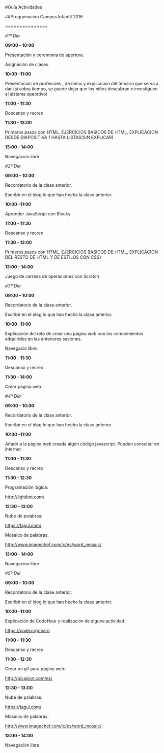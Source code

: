 #Guía Actividades

##Programación Campus Infantil 2016

===============

#*1º Día*

**09:00 – 10:00**

Presentación y ceremonia de apertura.

Asignación de clases.

**10:00 -11:00**

Presentación de profesores , de niños y explicación del temario que se va a dar (si sobra tiempo, se puede dejar que los niños descubran e investiguen el sistema operativo)

**11:00 - 11:30**

Descanso y recreo

**11:30 - 13:00**

Primeros pasos con HTML. EJERCICIOS BASICOS DE HTML, EXPLICACION DESDE DIAPOSITIVA 1 HASTA LISTAS(SIN EXPLICAR)

**13:00 - 14:00**

Navegación libre


#*2º Día*

**09:00 – 10:00**

Recordatorio de la clase anterior.

Escribir en el blog lo que han hecho la clase anterior.

**10:00 -11:00**

Aprender JavaScript con Blocky.

**11:00 - 11:30**

Descanso y recreo

**11:30 - 13:00**

Primeros pasos con HTML. EJERCICIOS BASICOS DE HTML, EXPLICACION DEL RESTO DE HTML Y DE ESTILOS CON CSS)

**13:00 - 14:00**

Juego de carreas de operaciones con Scratch


#*3º Día*

**09:00 – 10:00**

Recordatorio de la clase anterior.

Escribir en el blog lo que han hecho la clase anterior.

**10:00 -11:00**

Explicación del reto de crear una página web con los conocimientos adquiridos en las anteriores sesiones.

Navegació libre.

**11:00 - 11:30**

Descanso y recreo

**11:30 - 14:00**

Crear página web

#*4º Día*

**09:00 – 10:00**

Recordatorio de la clase anterior.

Escribir en el blog lo que han hecho la clase anterior.

**10:00 -11:00**

Añadir a la página web creada algún código javascript. Pueden consultar en internet

**11:00 - 11:30**

Descanso y recreo

**11:30 - 12:30**

Programación lógica:

http://lightbot.com/

**12:30 - 13:00**

Nube de palabras:

https://tagul.com/

Mosaico de palabras: 

http://www.imagechef.com/ic/es/word_mosaic/

**13:00 - 14:00**

Navegación libre

#*5º Día*

**09:00 – 10:00**

Recordatorio de la clase anterior.

Escribir en el blog lo que han hecho la clase anterior.

**10:00 -11:00**

Explicación de CodeHour y realización de alguna actividad:

https://code.org/learn

**11:00 - 11:30**

Descanso y recreo

**11:30 - 12:30**

Crear un gif para página web:

http://picasion.com/es/

**12:30 - 13:00**

Nube de palabras:

https://tagul.com/

Mosaico de palabras: 

http://www.imagechef.com/ic/es/word_mosaic/

**13:00 - 14:00**

Navegación libre






